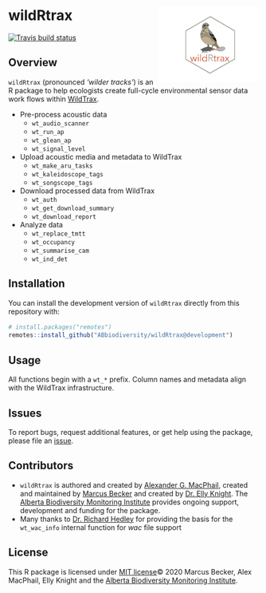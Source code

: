 
# wildRtrax <img src="man/figures/hex-logo-pipit.png" width="40%" align="right" />

<!-- badges: start -->

[![Travis build
status](https://travis-ci.com/ABbiodiversity/wildRtrax.svg?branch=master)](https://travis-ci.com/ABbiodiversity/wildRtrax)
<!-- badges: end -->

## Overview

`wildRtrax` (pronounced *‘wilder tracks’*) is an R package to help ecologists create full-cycle environmental sensor data work flows within [WildTrax](https://www.wildtrax.ca/home.html).

- Pre-process acoustic data
  - `wt_audio_scanner`
  - `wt_run_ap`
  - `wt_glean_ap`
  - `wt_signal_level`
- Upload acoustic media and metadata to WildTrax
  - `wt_make_aru_tasks`
  - `wt_kaleidoscope_tags`
  - `wt_songscope_tags`
- Download processed data from WildTrax
  - `wt_auth`
  - `wt_get_download_summary`
  - `wt_download_report`
- Analyze data
  - `wt_replace_tmtt`
  - `wt_occupancy`
  - `wt_summarise_cam`
  - `wt_ind_det`

## Installation

You can install the development version of `wildRtrax` directly from this
repository with:

``` r
# install.packages("remotes")
remotes::install_github("ABbiodiversity/wildRtrax@development")
```

## Usage

All functions begin with a `wt_*` prefix. Column names and metadata align with the WildTrax infrastructure. 

## Issues

To report bugs, request additional features, or get help using the package, please file an
[issue](https://github.com/ABbiodiversity/wildRtrax/issues).

## Contributors

* `wildRtrax` is authored and created by [Alexander G. MacPhail](), created and maintained by [Marcus Becker]() and created by [Dr. Elly Knight](). The [Alberta Biodiversity Monitoring Institute](http://https://abmi.ca/home.html) provides ongoing support, development and funding for the package.
* Many thanks to [Dr. Richard Hedley]() for providing the basis for the `wt_wac_info` internal function for *wac* file support

## License

This R package is licensed under [MIT license](https://github.com/ABbiodiversity/wildRtrax/blob/master/LICENSE)© 2020 Marcus Becker, Alex MacPhail, Elly Knight and the [Alberta Biodiversity Monitoring Institute](http://https://abmi.ca/home.html).
